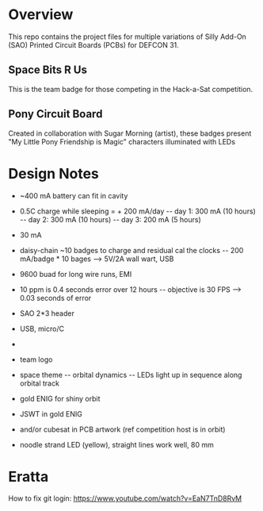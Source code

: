 # Overview

This repo contains the project files for multiple variations of Silly Add-On (SAO) Printed Circuit Boards (PCBs) for DEFCON 31.

## Space Bits R Us

This is the team badge for those competing in the Hack-a-Sat competition.

## Pony Circuit Board

Created in collaboration with Sugar Morning (artist), these badges present "My Little Pony Friendship is Magic" characters illuminated with LEDs

# Design Notes

- ~400 mA battery can fit in cavity
- 0.5C charge while sleeping = + 200 mA/day
-- day 1: 300 mA (10 hours)
-- day 2: 300 mA (10 hours)
-- day 3: 200 mA (5 hours)
- 30 mA

- daisy-chain ~10 badges to charge and residual cal the clocks
-- 200 mA/badge * 10 bages --> 5V/2A wall wart, USB
- 9600 buad for long wire runs, EMI
- 10 ppm is 0.4 seconds error over 12 hours
-- objective is 30 FPS --> 0.03 seconds of error

- SAO 2*3 header
- USB, micro/C
- 

- team logo
- space theme
-- orbital dynamics
-- LEDs light up in sequence along orbital track
- gold ENIG for shiny orbit
- JSWT in gold ENIG
- and/or cubesat in PCB artwork (ref competition host is in orbit)
- noodle strand LED (yellow), straight lines work well, 80 mm


# Eratta

How to fix git login: https://www.youtube.com/watch?v=EaN7TnD8RvM